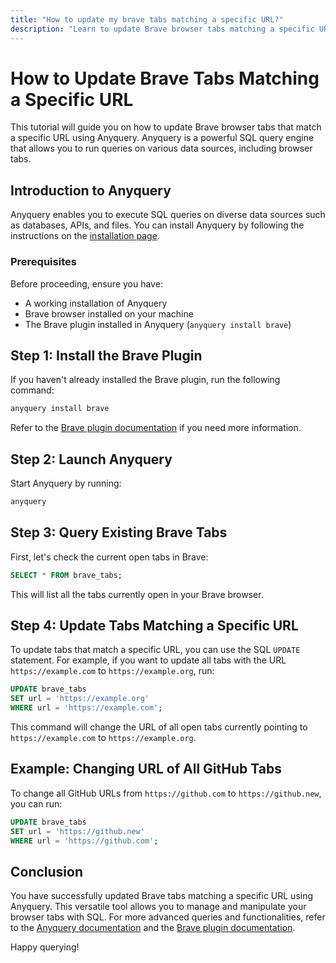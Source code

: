 ```yaml
---
title: "How to update my brave tabs matching a specific URL?"
description: "Learn to update Brave browser tabs matching a specific URL using Anyquery. Follow steps to install the Brave plugin, query tabs, and update URLs with SQL commands."
---
```


# How to Update Brave Tabs Matching a Specific URL

This tutorial will guide you on how to update Brave browser tabs that match a specific URL using Anyquery. Anyquery is a powerful SQL query engine that allows you to run queries on various data sources, including browser tabs.

## Introduction to Anyquery

Anyquery enables you to execute SQL queries on diverse data sources such as databases, APIs, and files. You can install Anyquery by following the instructions on the [installation page](https://anyquery.dev/docs/#installation).

### Prerequisites

Before proceeding, ensure you have:

- A working installation of Anyquery
- Brave browser installed on your machine
- The Brave plugin installed in Anyquery (`anyquery install brave`)

## Step 1: Install the Brave Plugin

If you haven't already installed the Brave plugin, run the following command:

```bash
anyquery install brave
```

Refer to the [Brave plugin documentation](https://anyquery.dev/integrations/brave) if you need more information.

## Step 2: Launch Anyquery

Start Anyquery by running:

```bash
anyquery
```

## Step 3: Query Existing Brave Tabs

First, let's check the current open tabs in Brave:

```sql
SELECT * FROM brave_tabs;
```

This will list all the tabs currently open in your Brave browser.

## Step 4: Update Tabs Matching a Specific URL

To update tabs that match a specific URL, you can use the SQL `UPDATE` statement. For example, if you want to update all tabs with the URL `https://example.com` to `https://example.org`, run:

```sql
UPDATE brave_tabs 
SET url = 'https://example.org' 
WHERE url = 'https://example.com';
```

This command will change the URL of all open tabs currently pointing to `https://example.com` to `https://example.org`.

## Example: Changing URL of All GitHub Tabs

To change all GitHub URLs from `https://github.com` to `https://github.new`, you can run:

```sql
UPDATE brave_tabs 
SET url = 'https://github.new' 
WHERE url = 'https://github.com';
```

## Conclusion

You have successfully updated Brave tabs matching a specific URL using Anyquery. This versatile tool allows you to manage and manipulate your browser tabs with SQL. For more advanced queries and functionalities, refer to the [Anyquery documentation](https://anyquery.dev/docs/usage/*) and the [Brave plugin documentation](https://anyquery.dev/integrations/brave).

Happy querying!
